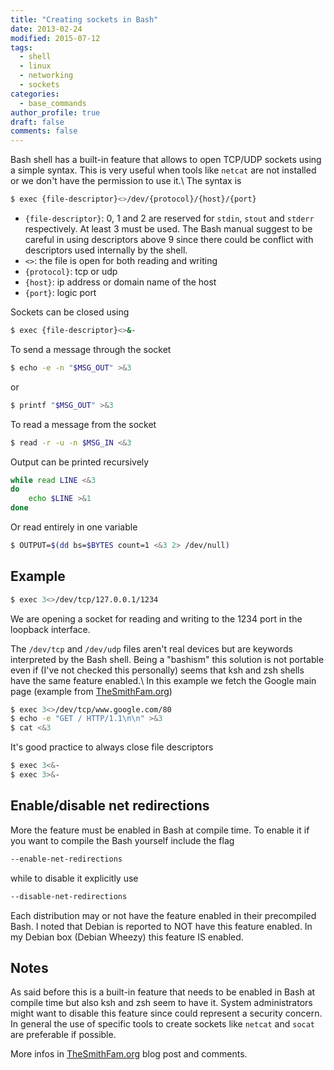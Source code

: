 ```yaml
---
title: "Creating sockets in Bash"
date: 2013-02-24
modified: 2015-07-12
tags:
  - shell
  - linux
  - networking
  - sockets
categories:
  - base_commands
author_profile: true
draft: false
comments: false
---
```


Bash shell has a built-in feature that allows to open TCP/UDP sockets using a simple syntax. This is very useful when tools like `netcat` are not installed or we don't have the permission to use it.\\
The syntax is

```bash
$ exec {file-descriptor}<>/dev/{protocol}/{host}/{port}
```

* `{file-descriptor}`: 0, 1 and 2 are reserved for `stdin`, `stout` and `stderr` respectively. At least 3 must be used. The Bash manual suggest to be careful in using descriptors above 9 since there could be conflict with descriptors used internally by the shell.
* `<>`: the file is open for both reading and writing
* `{protocol}`: tcp or udp
* `{host}`: ip address or domain name of the host
* `{port}`: logic port

Sockets can be closed using

```bash
$ exec {file-descriptor}<>&-
```

To send a message through the socket

```bash
$ echo -e -n "$MSG_OUT" >&3 
```

or

```bash
$ printf "$MSG_OUT" >&3 
```

To read a message from the socket

```bash
$ read -r -u -n $MSG_IN <&3
```

Output can be printed recursively

```bash
while read LINE <&3
do
    echo $LINE >&1
done
```

Or read entirely in one variable

```bash
$ OUTPUT=$(dd bs=$BYTES count=1 <&3 2> /dev/null)
```

## Example

```bash
$ exec 3<>/dev/tcp/127.0.0.1/1234
```

We are opening a socket for reading and writing to the 1234 port in the loopback interface.

The `/dev/tcp` and `/dev/udp` files aren't real devices but are keywords interpreted by the Bash shell. Being a "bashism" this solution is not portable even if (I've not checked this personally) seems that ksh and zsh shells have the same feature enabled.\\
In this example we fetch the Google main page (example from [TheSmithFam.org](TheSmithFam.org))

```bash
$ exec 3<>/dev/tcp/www.google.com/80
$ echo -e "GET / HTTP/1.1\n\n" >&3
$ cat <&3
```

It's good practice to always close file descriptors

```bash
$ exec 3<&-
$ exec 3>&-
```

## Enable/disable net redirections

More the feature must be enabled in Bash at compile time. To enable it if you want to compile the Bash yourself include the flag

```bash
--enable-net-redirections
```

while to disable it explicitly use

```bash
--disable-net-redirections
```

Each distribution may or not have the feature enabled in their precompiled Bash. I noted that Debian is reported to NOT have this feature enabled. In my Debian box (Debian Wheezy) this feature IS enabled.

## Notes

As said before this is a built-in feature that needs to be enabled in Bash at compile time but also ksh and zsh seem to have it. System administrators might want to disable this feature since could represent a security concern. In general the use of specific tools to create sockets like `netcat` and `socat` are preferable if possible.

More infos in [TheSmithFam.org](TheSmithFam.org) blog post and comments.
